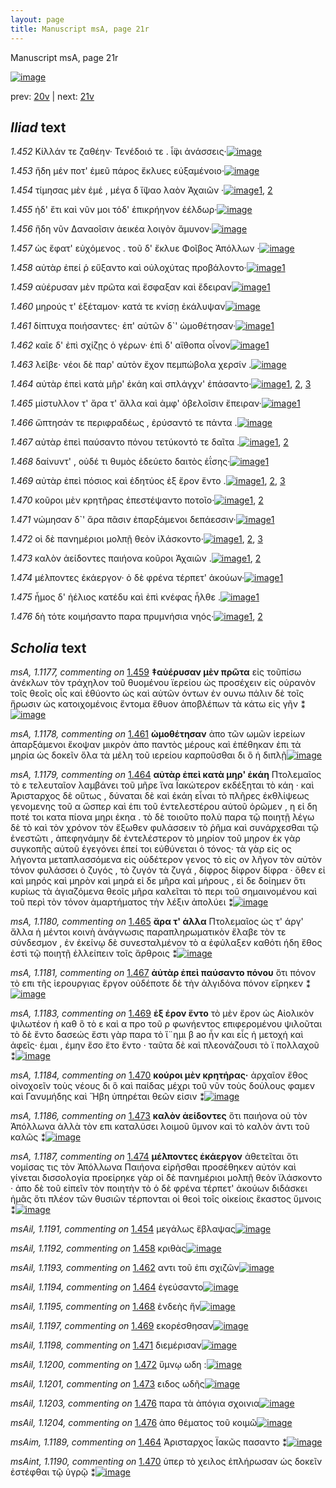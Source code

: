```yaml
---
layout: page
title: Manuscript msA, page 21r
---
```


Manuscript msA, page 21r

[![image](http://www.homermultitext.org/iipsrv?OBJ=IIP,1.0&FIF=/project/homer/pyramidal/deepzoom/hmt/vaimg/2017a/VA021RN_0022.tif&WID=100&CVT=JPEG)](http://www.homermultitext.org/ict2/?urn=urn:cite2:hmt:vaimg.2017a:VA021RN_0022)

prev:  [20v](../20v) | next:  [21v](../21v)

## *Iliad* text

*1.452* <a id="1.452"/> Κίλλάν τε ζαθέην· 						 Τενέδοιό τε . ἶ̈φι 					ἀνάσσεις·[![image](http://www.homermultitext.org/iipsrv?OBJ=IIP,1.0&FIF=/project/homer/pyramidal/deepzoom/hmt/vaimg/2017a/VA021RN_0022.tif&RGN=0.184,0.2074,0.358,0.0361&WID=1000&CVT=JPEG)](http://www.homermultitext.org/ict2/?urn=urn:cite2:hmt:vaimg.2017a:VA021RN_0022@0.184,0.2074,0.358,0.0361)

*1.453* <a id="1.453"/> ἤδη μέν ποτ' ἐμεῦ πάρος ἔκλυες εὐξαμένοιο·[![image](http://www.homermultitext.org/iipsrv?OBJ=IIP,1.0&FIF=/project/homer/pyramidal/deepzoom/hmt/vaimg/2017a/VA021RN_0022.tif&RGN=0.181,0.2239,0.353,0.0391&WID=1000&CVT=JPEG)](http://www.homermultitext.org/ict2/?urn=urn:cite2:hmt:vaimg.2017a:VA021RN_0022@0.181,0.2239,0.353,0.0391)

*1.454* <a id="1.454"/> τίμησας μὲν ἐμέ , μέγα δ ἴ̈ψαο λαὸν Ἀχαιῶν ·[![image](http://www.homermultitext.org/iipsrv?OBJ=IIP,1.0&FIF=/project/homer/pyramidal/deepzoom/hmt/vaimg/2017a/VA021RN_0022.tif&RGN=0.18,0.2449,0.351,0.0353&WID=1000&CVT=JPEG)](http://www.homermultitext.org/ict2/?urn=urn:cite2:hmt:vaimg.2017a:VA021RN_0022@0.18,0.2449,0.351,0.0353)[1](#msAim_1.1188), [2](#msAil_1.1191)

*1.455* <a id="1.455"/> ἠδ' ἔτι καὶ νῦν μοι τόδ' ἐπικρήηνον ἐέλδωρ·[![image](http://www.homermultitext.org/iipsrv?OBJ=IIP,1.0&FIF=/project/homer/pyramidal/deepzoom/hmt/vaimg/2017a/VA021RN_0022.tif&RGN=0.182,0.2622,0.351,0.0353&WID=1000&CVT=JPEG)](http://www.homermultitext.org/ict2/?urn=urn:cite2:hmt:vaimg.2017a:VA021RN_0022@0.182,0.2622,0.351,0.0353)

*1.456* <a id="1.456"/> ἤδη νῦν Δαναοῖσιν 					ἀεικέα λοιγὸν ἄμυνον·[![image](http://www.homermultitext.org/iipsrv?OBJ=IIP,1.0&FIF=/project/homer/pyramidal/deepzoom/hmt/vaimg/2017a/VA021RN_0022.tif&RGN=0.182,0.281,0.334,0.0353&WID=1000&CVT=JPEG)](http://www.homermultitext.org/ict2/?urn=urn:cite2:hmt:vaimg.2017a:VA021RN_0022@0.182,0.281,0.334,0.0353)

*1.457* <a id="1.457"/> ὡς ἔφατ' εὐχόμενος . τοῦ δ' ἔκλυε Φοῖβος Ἀπόλλων ·[![image](http://www.homermultitext.org/iipsrv?OBJ=IIP,1.0&FIF=/project/homer/pyramidal/deepzoom/hmt/vaimg/2017a/VA021RN_0022.tif&RGN=0.177,0.3005,0.389,0.0353&WID=1000&CVT=JPEG)](http://www.homermultitext.org/ict2/?urn=urn:cite2:hmt:vaimg.2017a:VA021RN_0022@0.177,0.3005,0.389,0.0353)

*1.458* <a id="1.458"/> αὐτὰρ ἐπεί ῥ εὔξαντο καὶ οὐλοχύτας προβάλοντο·[![image](http://www.homermultitext.org/iipsrv?OBJ=IIP,1.0&FIF=/project/homer/pyramidal/deepzoom/hmt/vaimg/2017a/VA021RN_0022.tif&RGN=0.176,0.3223,0.379,0.0316&WID=1000&CVT=JPEG)](http://www.homermultitext.org/ict2/?urn=urn:cite2:hmt:vaimg.2017a:VA021RN_0022@0.176,0.3223,0.379,0.0316)[1](#msAil_1.1192)

*1.459* <a id="1.459"/> αὐέρυσαν μὲν πρῶτα καὶ ἔσφαξαν καὶ ἔδειραν[![image](http://www.homermultitext.org/iipsrv?OBJ=IIP,1.0&FIF=/project/homer/pyramidal/deepzoom/hmt/vaimg/2017a/VA021RN_0022.tif&RGN=0.175,0.3411,0.379,0.0353&WID=1000&CVT=JPEG)](http://www.homermultitext.org/ict2/?urn=urn:cite2:hmt:vaimg.2017a:VA021RN_0022@0.175,0.3411,0.379,0.0353)[1](#msA_1.1177)

*1.460* <a id="1.460"/> μηρούς τ' ἐξέταμον· κατά τε κνίσῃ ἐκάλυψαν[![image](http://www.homermultitext.org/iipsrv?OBJ=IIP,1.0&FIF=/project/homer/pyramidal/deepzoom/hmt/vaimg/2017a/VA021RN_0022.tif&RGN=0.178,0.3606,0.344,0.0331&WID=1000&CVT=JPEG)](http://www.homermultitext.org/ict2/?urn=urn:cite2:hmt:vaimg.2017a:VA021RN_0022@0.178,0.3606,0.344,0.0331)

*1.461* <a id="1.461"/> δίπτυχα ποιήσαντες· ἐπ' αὐτῶν δ`' ὠμοθέτησαν·[![image](http://www.homermultitext.org/iipsrv?OBJ=IIP,1.0&FIF=/project/homer/pyramidal/deepzoom/hmt/vaimg/2017a/VA021RN_0022.tif&RGN=0.17,0.3779,0.353,0.0316&WID=1000&CVT=JPEG)](http://www.homermultitext.org/ict2/?urn=urn:cite2:hmt:vaimg.2017a:VA021RN_0022@0.17,0.3779,0.353,0.0316)[1](#msA_1.1178)

*1.462* <a id="1.462"/> καῖε δ' ἐπὶ σχίζῃς ὁ γέρων· ἐπὶ δ' αἴθοπα οἶνον[![image](http://www.homermultitext.org/iipsrv?OBJ=IIP,1.0&FIF=/project/homer/pyramidal/deepzoom/hmt/vaimg/2017a/VA021RN_0022.tif&RGN=0.176,0.3989,0.367,0.0316&WID=1000&CVT=JPEG)](http://www.homermultitext.org/ict2/?urn=urn:cite2:hmt:vaimg.2017a:VA021RN_0022@0.176,0.3989,0.367,0.0316)[1](#msAil_1.1193)

*1.463* <a id="1.463"/> λεῖβε· νέοι δὲ παρ' αὐτὸν ἔχον πεμπώβολα χερσίν .[![image](http://www.homermultitext.org/iipsrv?OBJ=IIP,1.0&FIF=/project/homer/pyramidal/deepzoom/hmt/vaimg/2017a/VA021RN_0022.tif&RGN=0.17,0.4162,0.383,0.0346&WID=1000&CVT=JPEG)](http://www.homermultitext.org/ict2/?urn=urn:cite2:hmt:vaimg.2017a:VA021RN_0022@0.17,0.4162,0.383,0.0346)

*1.464* <a id="1.464"/> αὐτὰρ ἐπεὶ κατὰ μῆρ' ἐκάη καὶ σπλάγχν' ἐπάσαντο·[![image](http://www.homermultitext.org/iipsrv?OBJ=IIP,1.0&FIF=/project/homer/pyramidal/deepzoom/hmt/vaimg/2017a/VA021RN_0022.tif&RGN=0.174,0.4343,0.378,0.0346&WID=1000&CVT=JPEG)](http://www.homermultitext.org/ict2/?urn=urn:cite2:hmt:vaimg.2017a:VA021RN_0022@0.174,0.4343,0.378,0.0346)[1](#msA_1.1179), [2](#msAil_1.1194), [3](#msAim_1.1189)

*1.465* <a id="1.465"/> μίστυλλον τ' ἄρα τ' ἄλλα καὶ ἀμφ' ὀβελοῖσιν ἔπειραν·[![image](http://www.homermultitext.org/iipsrv?OBJ=IIP,1.0&FIF=/project/homer/pyramidal/deepzoom/hmt/vaimg/2017a/VA021RN_0022.tif&RGN=0.176,0.4553,0.378,0.0346&WID=1000&CVT=JPEG)](http://www.homermultitext.org/ict2/?urn=urn:cite2:hmt:vaimg.2017a:VA021RN_0022@0.176,0.4553,0.378,0.0346)[1](#msA_1.1180)

*1.466* <a id="1.466"/> ὤπτησάν τε περιφραδέως , ἐρύσαντό τε πάντα .[![image](http://www.homermultitext.org/iipsrv?OBJ=IIP,1.0&FIF=/project/homer/pyramidal/deepzoom/hmt/vaimg/2017a/VA021RN_0022.tif&RGN=0.172,0.4741,0.372,0.0316&WID=1000&CVT=JPEG)](http://www.homermultitext.org/ict2/?urn=urn:cite2:hmt:vaimg.2017a:VA021RN_0022@0.172,0.4741,0.372,0.0316)

*1.467* <a id="1.467"/> αὐτὰρ ἐπεὶ παύσαντο πόνου τετύκοντό τε δαῖτα .[![image](http://www.homermultitext.org/iipsrv?OBJ=IIP,1.0&FIF=/project/homer/pyramidal/deepzoom/hmt/vaimg/2017a/VA021RN_0022.tif&RGN=0.173,0.4929,0.372,0.0316&WID=1000&CVT=JPEG)](http://www.homermultitext.org/ict2/?urn=urn:cite2:hmt:vaimg.2017a:VA021RN_0022@0.173,0.4929,0.372,0.0316)[1](#msA_1.1181), [2](#msA_1.1182)

*1.468* <a id="1.468"/> δαίνυντ' , οὐδέ τι θυμὸς ἐδεύετο δαιτὸς ἐΐσης·[![image](http://www.homermultitext.org/iipsrv?OBJ=IIP,1.0&FIF=/project/homer/pyramidal/deepzoom/hmt/vaimg/2017a/VA021RN_0022.tif&RGN=0.173,0.5131,0.372,0.0316&WID=1000&CVT=JPEG)](http://www.homermultitext.org/ict2/?urn=urn:cite2:hmt:vaimg.2017a:VA021RN_0022@0.173,0.5131,0.372,0.0316)[1](#msAil_1.1195)

*1.469* <a id="1.469"/> αὐτὰρ ἐπεὶ πόσιος καὶ ἐδητύος ἐξ ἔρον ἕντο .[![image](http://www.homermultitext.org/iipsrv?OBJ=IIP,1.0&FIF=/project/homer/pyramidal/deepzoom/hmt/vaimg/2017a/VA021RN_0022.tif&RGN=0.172,0.5304,0.347,0.0338&WID=1000&CVT=JPEG)](http://www.homermultitext.org/ict2/?urn=urn:cite2:hmt:vaimg.2017a:VA021RN_0022@0.172,0.5304,0.347,0.0338)[1](#msAil_1.1196), [2](#msA_1.1183), [3](#msAil_1.1197)

*1.470* <a id="1.470"/> κοῦροι μὲν κρητῆρας ἐπεστέψαντο ποτοῖο·[![image](http://www.homermultitext.org/iipsrv?OBJ=IIP,1.0&FIF=/project/homer/pyramidal/deepzoom/hmt/vaimg/2017a/VA021RN_0022.tif&RGN=0.172,0.55,0.361,0.0308&WID=1000&CVT=JPEG)](http://www.homermultitext.org/ict2/?urn=urn:cite2:hmt:vaimg.2017a:VA021RN_0022@0.172,0.55,0.361,0.0308)[1](#msAint_1.1190), [2](#msA_1.1184)

*1.471* <a id="1.471"/> νώμησαν δ`' ἄρα πᾶσιν ἐπαρξάμενοι δεπάεσσιν·[![image](http://www.homermultitext.org/iipsrv?OBJ=IIP,1.0&FIF=/project/homer/pyramidal/deepzoom/hmt/vaimg/2017a/VA021RN_0022.tif&RGN=0.172,0.5695,0.38,0.0308&WID=1000&CVT=JPEG)](http://www.homermultitext.org/ict2/?urn=urn:cite2:hmt:vaimg.2017a:VA021RN_0022@0.172,0.5695,0.38,0.0308)[1](#msAil_1.1198)

*1.472* <a id="1.472"/> οἱ δὲ πανημέριοι μολπῇ θεὸν ἱ̈λάσκοντο·[![image](http://www.homermultitext.org/iipsrv?OBJ=IIP,1.0&FIF=/project/homer/pyramidal/deepzoom/hmt/vaimg/2017a/VA021RN_0022.tif&RGN=0.17,0.589,0.343,0.0308&WID=1000&CVT=JPEG)](http://www.homermultitext.org/ict2/?urn=urn:cite2:hmt:vaimg.2017a:VA021RN_0022@0.17,0.589,0.343,0.0308)[1](#msA_1.1185), [2](#msAil_1.1200), [3](#msAil_1.1199)

*1.473* <a id="1.473"/> καλὸν ἀείδοντες παιήονα κοῦροι Ἀχαιῶν .[![image](http://www.homermultitext.org/iipsrv?OBJ=IIP,1.0&FIF=/project/homer/pyramidal/deepzoom/hmt/vaimg/2017a/VA021RN_0022.tif&RGN=0.172,0.6063,0.332,0.0308&WID=1000&CVT=JPEG)](http://www.homermultitext.org/ict2/?urn=urn:cite2:hmt:vaimg.2017a:VA021RN_0022@0.172,0.6063,0.332,0.0308)[1](#msA_1.1186), [2](#msAil_1.1201)

*1.474* <a id="1.474"/> μέλποντες ἑκάεργον· ὁ δὲ φρένα τέρπετ' ἀκούων·[![image](http://www.homermultitext.org/iipsrv?OBJ=IIP,1.0&FIF=/project/homer/pyramidal/deepzoom/hmt/vaimg/2017a/VA021RN_0022.tif&RGN=0.172,0.6258,0.384,0.0308&WID=1000&CVT=JPEG)](http://www.homermultitext.org/ict2/?urn=urn:cite2:hmt:vaimg.2017a:VA021RN_0022@0.172,0.6258,0.384,0.0308)[1](#msA_1.1187)

*1.475* <a id="1.475"/> ἦμος δ' ἠέλιος κατέδυ καὶ ἐπὶ κνέφας ἦλθε .[![image](http://www.homermultitext.org/iipsrv?OBJ=IIP,1.0&FIF=/project/homer/pyramidal/deepzoom/hmt/vaimg/2017a/VA021RN_0022.tif&RGN=0.173,0.6454,0.359,0.0308&WID=1000&CVT=JPEG)](http://www.homermultitext.org/ict2/?urn=urn:cite2:hmt:vaimg.2017a:VA021RN_0022@0.173,0.6454,0.359,0.0308)[1](#msAil_1.1202)

*1.476* <a id="1.476"/> δὴ τότε κοιμήσαντο παρα πρυμνήσια νηός·[![image](http://www.homermultitext.org/iipsrv?OBJ=IIP,1.0&FIF=/project/homer/pyramidal/deepzoom/hmt/vaimg/2017a/VA021RN_0022.tif&RGN=0.169,0.6634,0.359,0.0308&WID=1000&CVT=JPEG)](http://www.homermultitext.org/ict2/?urn=urn:cite2:hmt:vaimg.2017a:VA021RN_0022@0.169,0.6634,0.359,0.0308)[1](#msAil_1.1203), [2](#msAil_1.1204)

## *Scholia* text

*msA, 1.1177, commenting on* [1.459](#1.459)  <a id="msA_1.1177"/> **‡αὐέρυσαν μὲν πρῶτα** εἰς τοῦπίσω ἀνέκλων τὸν τράχηλον τοῦ θυομένου ϊερείου ὡς προσέχειν εἰς οὐρανὸν τοῖς θεοῖς οἷς καὶ ἐθύοντο ὡς καὶ αὐτῶν όντων ἐν ουνω πάλιν δὲ τοῖς ἥρωσιν ὡς κατοιχομένοις ἔντομα ἔθυον ἀποβλέπων τὰ κάτω εἰς γῆν ⁑[![image](http://www.homermultitext.org/iipsrv?OBJ=IIP,1.0&FIF=/project/homer/pyramidal/deepzoom/hmt/vaimg/2017a/VA021RN_0022.tif&RGN=0.18901990,0.09903181,0.58253500,0.04011065&WID=1000&CVT=JPEG)](http://www.homermultitext.org/ict2/?urn=urn:cite2:hmt:vaimg.2017a:VA021RN_0022@0.18901990,0.09903181,0.58253500,0.04011065)

*msA, 1.1178, commenting on* [1.461](#1.461)  <a id="msA_1.1178"/> **ὠμοθέτησαν** ἀπο τῶν ωμῶν ἱερείων ἀπαρξάμενοι ἔκοψαν μικρὸν ἀπο παντὸς μέρους καὶ ἐπέθηκαν ἐπι τὰ μηρία ὡς δοκεῖν ὅλα τὰ μέλη τοῦ ιερείου καρποῦσθαι δι ὃ ἡ διπλῇ[![image](http://www.homermultitext.org/iipsrv?OBJ=IIP,1.0&FIF=/project/homer/pyramidal/deepzoom/hmt/vaimg/2017a/VA021RN_0022.tif&RGN=0.19565217,0.12780083,0.57369197,0.03181189&WID=1000&CVT=JPEG)](http://www.homermultitext.org/ict2/?urn=urn:cite2:hmt:vaimg.2017a:VA021RN_0022@0.19565217,0.12780083,0.57369197,0.03181189)

*msA, 1.1179, commenting on* [1.464](#1.464)  <a id="msA_1.1179"/> **αὐτὰρ ἐπεὶ κατὰ μηρ' ἐκάη** Πτολεμαῖος τὸ ε τελευταῖον λαμβάνει τοῦ μῆρε ἵνα Ϊακώτερον εκδέξηται τὸ κάη · καὶ Ἀρισταρχος δὲ οὕτως , δύναται δὲ καὶ ἐκάη εἶναι τὸ πλῆρες ἐκθλίψεως γενομενης τοῦ α ὥσπερ καὶ ἐπι τοῦ ἐντελεστέρου αὐτοῦ ὁρῶμεν , η εἰ δη ποτέ τοι κατα πίονα μηρι ἐκηα . τὸ δὲ τοιοῦτο πολὺ παρα τῷ ποιητῇ λέγω δὲ τὸ καὶ τὸν χρόνον τὸν ἔξωθεν φυλάσσειν τὸ ῥῆμα καὶ συνάρχεσθαι τῷ ἐνεστῶτι , ἀπεφηνάμην δὲ ἐντελέστερον τὸ μηρίον τοῦ μηρον ἐκ γὰρ συγκοπῆς αὐτοῦ ἐγεγόνει ἐπεί τοι εὐθύνεται ὁ τόνος· τὰ γὰρ εἰς ος λήγοντα μεταπλασσόμενα εἰς οὐδέτερον γενος τὸ εἰς ον λῆγον τὸν αὐτὸν τόνον φυλάσσει ὁ ζυγός , τὸ ζυγόν τὰ ζυγά , δίφρος δίφρον δίφρα · ὅθεν εἰ καὶ μηρός καὶ μηρὸν καὶ μηρά εἰ δε μῆρα καὶ μήρους , εἰ δε δοίημεν ὅτι κυρίως τὰ ἁγιαζόμενα θεοῖς μῆρα καλεῖται τὸ περι τοῦ σημαινομένου καὶ τοῦ περὶ τὸν τόνον ἁμαρτήματος τὴν λέξιν ἀπολύει ⁑[![image](http://www.homermultitext.org/iipsrv?OBJ=IIP,1.0&FIF=/project/homer/pyramidal/deepzoom/hmt/vaimg/2017a/VA021RN_0022.tif&RGN=0.56190125,0.44785615,0.21960206,0.22655602&WID=1000&CVT=JPEG)](http://www.homermultitext.org/ict2/?urn=urn:cite2:hmt:vaimg.2017a:VA021RN_0022@0.56190125,0.44785615,0.21960206,0.22655602)

*msA, 1.1180, commenting on* [1.465](#1.465)  <a id="msA_1.1180"/> **ἄρα τ' άλλα** Πτολεμαῖος ὡς τ' άργ' ἄλλα ἡ μέντοι κοινὴ ἀνάγνωσις παραπληρωματικὸν ἔλαβε τὸν τε σύνδεσμον , ἐν ἐκείνῳ δὲ συνεσταλμένον τὸ α ἐφύλαξεν καθότι ήδη ἔθος ἐστὶ τῷ ποιητῇ ἐλλείπειν τοῖς ἄρθροις ⁑[![image](http://www.homermultitext.org/iipsrv?OBJ=IIP,1.0&FIF=/project/homer/pyramidal/deepzoom/hmt/vaimg/2017a/VA021RN_0022.tif&RGN=0.16064849,0.66168741,0.61717023,0.05836791&WID=1000&CVT=JPEG)](http://www.homermultitext.org/ict2/?urn=urn:cite2:hmt:vaimg.2017a:VA021RN_0022@0.16064849,0.66168741,0.61717023,0.05836791)

*msA, 1.1181, commenting on* [1.467](#1.467)  <a id="msA_1.1181"/> **ἀὐτὰρ ἐπεὶ παύσαντο πόνου** ὅτι πόνον τὸ επι τῆς ἱερουργιας ἔργον οὐδέποτε δὲ τὴν ἀλγιδόνα πόνον εἴρηκεν ⁑[![image](http://www.homermultitext.org/iipsrv?OBJ=IIP,1.0&FIF=/project/homer/pyramidal/deepzoom/hmt/vaimg/2017a/VA021RN_0022.tif&RGN=0.15696389,0.70816044,0.61790715,0.02600277&WID=1000&CVT=JPEG)](http://www.homermultitext.org/ict2/?urn=urn:cite2:hmt:vaimg.2017a:VA021RN_0022@0.15696389,0.70816044,0.61790715,0.02600277)

*msA, 1.1183, commenting on* [1.469](#1.469)  <a id="msA_1.1183"/> **ἐξ έρον ἕντο** τὸ μὲν ἔρον ὡς Αἰολικὸν ψιλωτέον ἠ καθ ὃ τὸ ε καὶ α προ τοῦ ρ φωνήεντος επιφερομένου ψιλοῦται τὸ δὲ ἕντο δασεώς ἔστι γὰρ παρα τὸ ἵ¨ημι β ao ἧν και εἷς ἡ μετοχή καὶ ἀφεῖς· έμαι , έμην ἕσο ἕτο ἕντο · ταῦτα δὲ καὶ πλεονάζουσι τὸ ϊ πολλαχοῦ ⁑[![image](http://www.homermultitext.org/iipsrv?OBJ=IIP,1.0&FIF=/project/homer/pyramidal/deepzoom/hmt/vaimg/2017a/VA021RN_0022.tif&RGN=0.14738394,0.73914246,0.63522476,0.03734440&WID=1000&CVT=JPEG)](http://www.homermultitext.org/ict2/?urn=urn:cite2:hmt:vaimg.2017a:VA021RN_0022@0.14738394,0.73914246,0.63522476,0.03734440)

*msA, 1.1184, commenting on* [1.470](#1.470)  <a id="msA_1.1184"/> **κούροι μὲν κρητήρας·** ἀρχαῖον ἔθος οἰνοχοεῖν τοὺς νέους δι ὃ καὶ παίδας μέχρι τοῦ νῦν τοὺς δούλους φαμεν καὶ Γανυμήδης καὶ Ἥβη ὑπηρέται θεῶν εἰσιν ⁑[![image](http://www.homermultitext.org/iipsrv?OBJ=IIP,1.0&FIF=/project/homer/pyramidal/deepzoom/hmt/vaimg/2017a/VA021RN_0022.tif&RGN=0.16285925,0.76237898,0.60611643,0.02600277&WID=1000&CVT=JPEG)](http://www.homermultitext.org/ict2/?urn=urn:cite2:hmt:vaimg.2017a:VA021RN_0022@0.16285925,0.76237898,0.60611643,0.02600277)

*msA, 1.1186, commenting on* [1.473](#1.473)  <a id="msA_1.1186"/> **καλὸν ἀείδοντες** ὅτι παιήονα οὐ τὸν Ἀπόλλωνα ἀλλὰ τὸν επι καταλύσει λοιμοῦ ὕμνον καὶ τὸ καλὸν ἀντι τοῦ καλῶς ⁑[![image](http://www.homermultitext.org/iipsrv?OBJ=IIP,1.0&FIF=/project/homer/pyramidal/deepzoom/hmt/vaimg/2017a/VA021RN_0022.tif&RGN=0.15106853,0.78838174,0.62343405,0.02323651&WID=1000&CVT=JPEG)](http://www.homermultitext.org/ict2/?urn=urn:cite2:hmt:vaimg.2017a:VA021RN_0022@0.15106853,0.78838174,0.62343405,0.02323651)

*msA, 1.1187, commenting on* [1.474](#1.474)  <a id="msA_1.1187"/> **μέλποντες ἑκάεργον** ἀθετεῖται ὅτι νομίσας τις τὸν Ἀπόλλωνα Παιήονα εἰρῆσθαι προσέθηκεν αὐτόν καὶ γίνεται δισσολογία προείρηκε γὰρ οἱ δὲ πανημέριοι μολπῇ θεὸν ϊλάσκοντο · ἀπο δὲ τοῦ εἰπεῖν τὸν ποιητὴν τὸ ὁ δὲ φρένα τέρπετ' ἀκούων διδάσκει ἡμᾶς ὅτι πλέον τῶν θυσιῶν τέρπονται οἱ θεοὶ τοῖς οἰκείοις ἕκαστος ὕμνοις ⁑[![image](http://www.homermultitext.org/iipsrv?OBJ=IIP,1.0&FIF=/project/homer/pyramidal/deepzoom/hmt/vaimg/2017a/VA021RN_0022.tif&RGN=0.14517318,0.79778700,0.63375092,0.04536653&WID=1000&CVT=JPEG)](http://www.homermultitext.org/ict2/?urn=urn:cite2:hmt:vaimg.2017a:VA021RN_0022@0.14517318,0.79778700,0.63375092,0.04536653)

*msAil, 1.1191, commenting on* [1.454](#1.454)  <a id="msAil_1.1191"/> μεγάλως ἔβλαψας[![image](http://www.homermultitext.org/iipsrv?OBJ=IIP,1.0&FIF=/project/homer/pyramidal/deepzoom/hmt/vaimg/2017a/VA021RN_0022.tif&RGN=0.37140752,0.24785615,0.07406043,0.01355463&WID=1000&CVT=JPEG)](http://www.homermultitext.org/ict2/?urn=urn:cite2:hmt:vaimg.2017a:VA021RN_0022@0.37140752,0.24785615,0.07406043,0.01355463)

*msAil, 1.1192, commenting on* [1.458](#1.458)  <a id="msAil_1.1192"/> κριθὰς[![image](http://www.homermultitext.org/iipsrv?OBJ=IIP,1.0&FIF=/project/homer/pyramidal/deepzoom/hmt/vaimg/2017a/VA021RN_0022.tif&RGN=0.42078113,0.32918396,0.03500368,0.01078838&WID=1000&CVT=JPEG)](http://www.homermultitext.org/ict2/?urn=urn:cite2:hmt:vaimg.2017a:VA021RN_0022@0.42078113,0.32918396,0.03500368,0.01078838)

*msAil, 1.1193, commenting on* [1.462](#1.462)  <a id="msAil_1.1193"/> αντι τοῦ ἐπι σχιζῶν[![image](http://www.homermultitext.org/iipsrv?OBJ=IIP,1.0&FIF=/project/homer/pyramidal/deepzoom/hmt/vaimg/2017a/VA021RN_0022.tif&RGN=0.27266028,0.39917012,0.08069270,0.01189488&WID=1000&CVT=JPEG)](http://www.homermultitext.org/ict2/?urn=urn:cite2:hmt:vaimg.2017a:VA021RN_0022@0.27266028,0.39917012,0.08069270,0.01189488)

*msAil, 1.1194, commenting on* [1.464](#1.464)  <a id="msAil_1.1194"/> ἐγεύσαντο[![image](http://www.homermultitext.org/iipsrv?OBJ=IIP,1.0&FIF=/project/homer/pyramidal/deepzoom/hmt/vaimg/2017a/VA021RN_0022.tif&RGN=0.49410464,0.44315353,0.04605748,0.00995851&WID=1000&CVT=JPEG)](http://www.homermultitext.org/ict2/?urn=urn:cite2:hmt:vaimg.2017a:VA021RN_0022@0.49410464,0.44315353,0.04605748,0.00995851)

*msAil, 1.1195, commenting on* [1.468](#1.468)  <a id="msAil_1.1195"/> ἐνδεὴς ἤν[![image](http://www.homermultitext.org/iipsrv?OBJ=IIP,1.0&FIF=/project/homer/pyramidal/deepzoom/hmt/vaimg/2017a/VA021RN_0022.tif&RGN=0.37030214,0.51424620,0.04716286,0.01189488&WID=1000&CVT=JPEG)](http://www.homermultitext.org/ict2/?urn=urn:cite2:hmt:vaimg.2017a:VA021RN_0022@0.37030214,0.51424620,0.04716286,0.01189488)

*msAil, 1.1197, commenting on* [1.469](#1.469)  <a id="msAil_1.1197"/> εκορέσθησαν[![image](http://www.homermultitext.org/iipsrv?OBJ=IIP,1.0&FIF=/project/homer/pyramidal/deepzoom/hmt/vaimg/2017a/VA021RN_0022.tif&RGN=0.45136330,0.53941909,0.05895357,0.01023513&WID=1000&CVT=JPEG)](http://www.homermultitext.org/ict2/?urn=urn:cite2:hmt:vaimg.2017a:VA021RN_0022@0.45136330,0.53941909,0.05895357,0.01023513)

*msAil, 1.1198, commenting on* [1.471](#1.471)  <a id="msAil_1.1198"/> διεμέρισαν[![image](http://www.homermultitext.org/iipsrv?OBJ=IIP,1.0&FIF=/project/homer/pyramidal/deepzoom/hmt/vaimg/2017a/VA021RN_0022.tif&RGN=0.20965365,0.57067773,0.04789978,0.00995851&WID=1000&CVT=JPEG)](http://www.homermultitext.org/ict2/?urn=urn:cite2:hmt:vaimg.2017a:VA021RN_0022@0.20965365,0.57067773,0.04789978,0.00995851)

*msAil, 1.1200, commenting on* [1.472](#1.472)  <a id="msAil_1.1200"/> ὕμνῳ ωδη :[![image](http://www.homermultitext.org/iipsrv?OBJ=IIP,1.0&FIF=/project/homer/pyramidal/deepzoom/hmt/vaimg/2017a/VA021RN_0022.tif&RGN=0.32350774,0.59114799,0.05637436,0.01078838&WID=1000&CVT=JPEG)](http://www.homermultitext.org/ict2/?urn=urn:cite2:hmt:vaimg.2017a:VA021RN_0022@0.32350774,0.59114799,0.05637436,0.01078838)

*msAil, 1.1201, commenting on* [1.473](#1.473)  <a id="msAil_1.1201"/> ειδος ωδῆς[![image](http://www.homermultitext.org/iipsrv?OBJ=IIP,1.0&FIF=/project/homer/pyramidal/deepzoom/hmt/vaimg/2017a/VA021RN_0022.tif&RGN=0.31392778,0.61134163,0.04789978,0.01078838&WID=1000&CVT=JPEG)](http://www.homermultitext.org/ict2/?urn=urn:cite2:hmt:vaimg.2017a:VA021RN_0022@0.31392778,0.61134163,0.04789978,0.01078838)

*msAil, 1.1203, commenting on* [1.476](#1.476)  <a id="msAil_1.1203"/> παρα τὰ ἀπόγια σχοινια[![image](http://www.homermultitext.org/iipsrv?OBJ=IIP,1.0&FIF=/project/homer/pyramidal/deepzoom/hmt/vaimg/2017a/VA021RN_0022.tif&RGN=0.22439204,0.68243430,0.11238025,0.01300138&WID=1000&CVT=JPEG)](http://www.homermultitext.org/ict2/?urn=urn:cite2:hmt:vaimg.2017a:VA021RN_0022@0.22439204,0.68243430,0.11238025,0.01300138)

*msAil, 1.1204, commenting on* [1.476](#1.476)  <a id="msAil_1.1204"/> ἀπο θέματος τοῦ κοιμῶ[![image](http://www.homermultitext.org/iipsrv?OBJ=IIP,1.0&FIF=/project/homer/pyramidal/deepzoom/hmt/vaimg/2017a/VA021RN_0022.tif&RGN=0.37767133,0.66749654,0.11495947,0.01244813&WID=1000&CVT=JPEG)](http://www.homermultitext.org/ict2/?urn=urn:cite2:hmt:vaimg.2017a:VA021RN_0022@0.37767133,0.66749654,0.11495947,0.01244813)

*msAim, 1.1189, commenting on* [1.464](#1.464)  <a id="msAim_1.1189"/> Ἀρισταρχος Ϊακῶς πασαντο ⁑[![image](http://www.homermultitext.org/iipsrv?OBJ=IIP,1.0&FIF=/project/homer/pyramidal/deepzoom/hmt/vaimg/2017a/VA021RN_0022.tif&RGN=0.54126750,0.43900415,0.03942520,0.03402490&WID=1000&CVT=JPEG)](http://www.homermultitext.org/ict2/?urn=urn:cite2:hmt:vaimg.2017a:VA021RN_0022@0.54126750,0.43900415,0.03942520,0.03402490)

*msAint, 1.1190, commenting on* [1.470](#1.470)  <a id="msAint_1.1190"/> ὑπερ τὸ χειλος ἐπλήρωσαν ὡς δοκεῖν ἐστέφθαι τῷ ὑγρῷ ⁑[![image](http://www.homermultitext.org/iipsrv?OBJ=IIP,1.0&FIF=/project/homer/pyramidal/deepzoom/hmt/vaimg/2017a/VA021RN_0022.tif&RGN=0.11827561,0.55186722,0.06116433,0.05117566&WID=1000&CVT=JPEG)](http://www.homermultitext.org/ict2/?urn=urn:cite2:hmt:vaimg.2017a:VA021RN_0022@0.11827561,0.55186722,0.06116433,0.05117566)